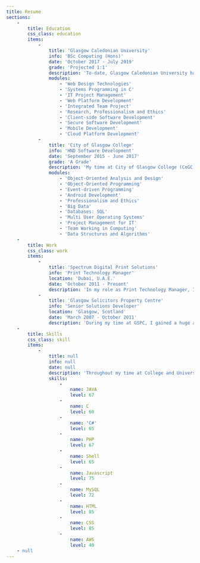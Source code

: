 ```yaml
---
title: Resume
sections:
    -
        title: Education
        css_class: education
        items:
            -
                title: 'Glasgow Caledonian University'
                info: 'BSc Computing (Hons)'
                date: 'October 2017 - July 2019'
                grade: 'Projected 1:1'
                description: 'To-date, Glasgow Caledonian University has provided opportunities to learn a wide range of subjects and technologies. From low-level systems programming in C through to the latest technologies and frameworks. Working alongside my peers in group projects has given me the chance to experience contributing to software projects as a team; one of our projects was even selected as one of four competition finalist from over twenty teams. I am currently on track to graduate in July 2019 with a strong First Class Honours Degree.'
                modules:
                    - 'Web Design Technologies'
                    - 'Systems Programming in C'
                    - 'IT Project Management'
                    - 'Web Platform Development'
                    - 'Integrated Team Project'
                    - 'Research, Professionalism and Ethics'
                    - 'Client-side Software Development'
                    - 'Secure Software Development'
                    - 'Mobile Development'
                    - 'Cloud Platform Development'
            -
                title: 'City of Glasgow College'
                info: 'HND Software Development'
                date: 'September 2015 - June 2017'
                grade: 'A Grade'
                description: 'My time at City of Glasgow College (CoGC) proved hugely benefitial in smoothing my return to higher education after some eight+ years in the workplace. The team at CoGC delivered a hands-on approach to teach Software Engineering and Development; affording students the opportunity to explore tecnologies in-depth such as Java and C#/.NET MVC. The course culminated in an extensive HND personal project which really pushed the boundaries of our knowledge resulting some top-quality projects. I graduated from CoGC on the top percentile of my cohort.'
                modules:
                    - 'Object-Oriented Analysis and Design'
                    - 'Object-Oriented Programming'
                    - 'Event-driven Programming'
                    - 'Android Development'
                    - 'Professionalism and Ethics'
                    - 'Big Data'
                    - 'Databases: SQL'
                    - 'Multi User Operating Systems'
                    - 'Project Management for IT'
                    - 'Team Working in Computing'
                    - 'Data Structures and Algorithms'
    -
        title: Work
        css_class: work
        items:
            -
                title: 'Spectrum Digital Print Solutions'
                info: 'Print Technology Manager'
                location: 'Dubai, U.A.E.'
                date: 'October 2011 - Present'
                description: 'In my role as Print Technology Manager, I oversee various aspects of technology throughout our group of companies; from local network infrastructure, through to in-house applications and customer facing web sites and portals. During my time at Spectrum, I have been the catalyst for a great deal of change within the business. I migrated the entire group to enterprise-level email infrastructure. In addition, I completely re-designed and re-built our customer-facing websites as well as a number of small in-house applications.'
            -
                title: 'Glasgow Solicitors Property Centre'
                info: 'Senior Solutions Developer'
                location: 'Glasgow, Scotland'
                date: 'March 2007 - October 2011'
                description: 'During my time at GSPC, I gained a huge amount of knowledge and experience whilst working across many different functions throughout the business. Based in the Web2Print Department, I specialised in designing and developing XML variable data templates for use within our online ordering system. This allowed end-users to customize and order printed sales and marketing collateral directly in their browsers. In latter years, due to my excellent communication skills and good customer rapport, I was also responsible for providing training to customers on our systems. '
    -
        title: Skills
        css_class: skill
        items:
            -
                title: null
                info: null
                date: null
                description: 'Throughout my time at College and University, I''ve had the opportunity to grow and build upon my skill set. I am constantly learning and evolving my skills based on industry trends and I enjoy enrolling in online courses and building small, personal projects to keep my knowledge fresh and current. Below is a brief snapshot of some of the tools and technologies I have worked with recently.'
                skills:
                    -
                        name: JAVA
                        level: 67
                    -
                        name: C
                        level: 60
                    -
                        name: 'C#'
                        level: 65
                    -
                        name: PHP
                        level: 67
                    -
                        name: Shell
                        level: 65
                    -
                        name: Javascript
                        level: 75
                    -
                        name: MySQL
                        level: 72
                    -
                        name: HTML
                        level: 85
                    -
                        name: CSS
                        level: 85
                    -
                        name: AWS
                        level: 40
    - null
---
```


